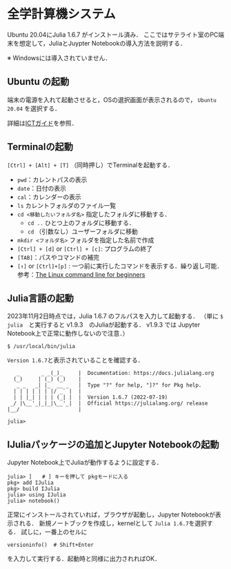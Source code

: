 # 全学計算機システム
Ubuntu 20.04にJulia 1.6.7 がインストール済み．
ここではサテライト室のPC端末を想定して，JuliaとJuypter Notebookの導入方法を説明する．

※ Windowsには導入されていません．

## Ubuntu の起動

端末の電源を入れて起動させると，OSの選択画面が表示されるので，
`Ubuntu 20.04` を選択する．

詳細は[ICTガイド](https://www.cc.tsukuba.ac.jp/ICT/ICT_Guide_J.pdf)を参照．

## Terminalの起動
`[Ctrl] + [Alt] + [T]` （同時押し）でTerminalを起動する．

- `pwd`：カレントパスの表示
- `date`：日付の表示
- `cal`：カレンダーの表示
- `ls`  カレントフォルダのファイル一覧
- `cd <移動したいフォルダ名>` 指定したフォルダに移動する．
  - `cd ..` ひとつ上のフォルダに移動する．
  - `cd` （引数なし）ユーザーフォルダに移動 
- `mkdir <フォルダ名>` フォルダを指定した名前で作成
- `[Ctrl] + [d]` or `[Ctrl] + [c]`: プログラムの終了
- `[TAB]`：パスやコマンドの補完
- `[↑]` or `[Ctrl]+[p]` : 一つ前に実行したコマンドを表示する．繰り返し可能．
参考：[The Linux command line for beginners](https://ubuntu.com/tutorials/command-line-for-beginners#1-overview) 
 
## Julia言語の起動

2023年11月2日時点では，Julia 1.6.7 のフルパスを入力して起動する．
（単に `$ julia`　と実行すると v1.9.3　のJuliaが起動する．
v1.9.3 では Jupyter Notebook上で正常に動作しないので注意．）

```
$ /usr/local/bin/julia
```

`Version 1.6.7`と表示されていることを確認する．

```
   _       _ _(_)_     |  Documentation: https://docs.julialang.org
  (_)     | (_) (_)    |
   _ _   _| |_  __ _   |  Type "?" for help, "]?" for Pkg help.
  | | | | | | |/ _` |  |
  | | |_| | | | (_| |  |  Version 1.6.7 (2022-07-19)
 _/ |\__'_|_|_|\__'_|  |  Official https://julialang.org/ release
|__/                   |

julia> 
```


## IJuliaパッケージの追加とJupyter Notebookの起動
Jupyter Notebook上でJuliaが動作するように設定する．
```
julia> ]　　# ] キーを押して pkgモードに入る 
pkg> add IJulia    
pkg> build IJulia   
julia> using IJulia
julia> notebook()
```
正常にインストールされていれば，ブラウザが起動し，Jupyter Notebookが表示される．
新規ノートブックを作成し，kernelとして `Julia 1.6.7`を選択する．
試しに，一番上のセルに
```
versioninfo()  # Shift+Enter
```
を入力して実行する．起動時と同様に出力されればOK．
